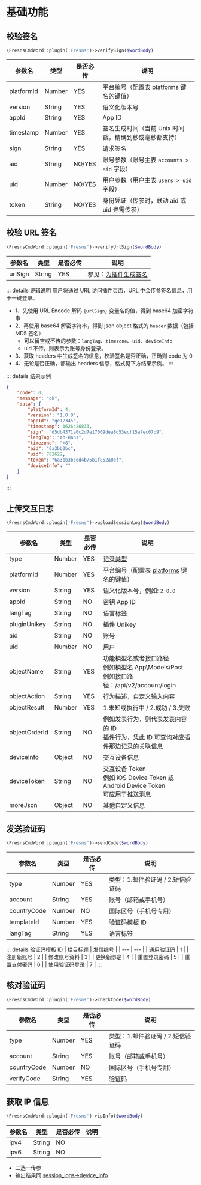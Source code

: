 # 基础功能

## 校验签名

```php
\FresnsCmdWord::plugin('Fresns')->verifySign($wordBody)
```
| 参数名 | 类型 | 是否必传 | 说明 |
| --- | --- | --- | --- |
| platformId | Number | YES | 平台编号（配置表 [platforms](../../database/dictionary/platforms.md) 键名的键值） |
| version | String | YES | 语义化版本号 |
| appId | String | YES | App ID |
| timestamp | Number | YES | 签名生成时间（当前 Unix 时间戳，精确到秒或毫秒都支持） |
| sign | String | YES | 请求签名 |
| aid | String | NO/YES | 账号参数（账号主表 `accounts > aid` 字段） |
| uid | Number | NO/YES | 用户参数（用户主表 `users > uid` 字段） |
| token | String | NO/YES | 身份凭证（传参时，联动 aid 或 uid 也需传参） |

## 校验 URL 签名

```php
\FresnsCmdWord::plugin('Fresns')->verifyUrlSign($wordBody)
```
| 参数名 | 类型 | 是否必传 | 说明 |
| --- | --- | --- | --- |
| urlSign | String | YES | 参见：[为插件生成签名](../../extensions/callback/url-sign.md) |

::: details 逻辑说明
用户将通过 URL 访问插件页面，URL 中会传参签名信息，用于一键登录。

- 1、先使用 URL Encode 解码 `{urlSign}` 变量名的值，得到 base64 加密字符串
- 2、再使用 base64 解密字符串，得到 json object 格式的 `header` 数据（包括 MD5 签名）
    - 可以留空或不传的参数：`langTag`、`timezone`、`uid`、`deviceInfo`
    - uid 不传，则表示为账号身份登录。
- 3、获取 headers 中生成签名的信息，校验签名是否正确，正确则 code 为 0
- 4、无论是否正确，都输出 headers 信息，格式见下方结果示例。
:::

::: details 结果示例
```json
{
    "code": 0,
    "message": "ok",
    "data": {
        "platformId": 4,
        "version": "1.0.0",
        "appId": "qe12345",
        "timestamp": 1626426833,
        "sign": "d5db4371a0c2d7e17009dea8d53ecf15a7ec07b9",
        "langTag": "zh-Hans",
        "timezone": "+8",
        "aid": "6a3bb3bc",
        "uid": 782622,
        "token": "6a3bb3bcdd4b75b1f852a0ef",
        "deviceInfo": ""
    }
}
```
:::

## 上传交互日志

```php
\FresnsCmdWord::plugin('Fresns')->uploadSessionLog($wordBody)
```
| 参数名 | 类型 | 是否必传 | 说明 |
| --- | --- | --- | --- |
| type | Number | YES | [记录类型](../../database/systems/session-logs.md#日志类型-type) |
| platformId | Number | YES | 平台编号（配置表 [platforms](../../database/dictionary/platforms.md) 键名的键值） |
| version | String | YES | 语义化版本号，例如: `2.0.0` |
| appId | String | NO | 密钥 App ID |
| langTag | String | NO | 语言标签 |
| pluginUnikey | String | NO | 插件 Unikey |
| aid | String | NO | 账号 |
| uid | Number | NO | 用户 |
| objectName | String | YES | 功能模型名或者接口路径<br>例如模型名 App\Models\Post<br>例如接口路径：/api/v2/account/login |
| objectAction | String | YES | 行为描述，自定义输入内容 |
| objectResult | Number | YES | 1.未知或执行中 / 2.成功 / 3.失败 |
| objectOrderId | String | NO | 例如发表行为，则代表发表内容的 ID<br>插件行为，凭此 ID 可查询对应插件那边记录的关联信息 |
| deviceInfo | Object | NO | 交互设备信息 |
| deviceToken | String | NO | 交互设备 Token<br>例如 iOS Device Token 或 Android Device Token<br>可应用于推送消息 |
| moreJson | Object | NO | 其他自定义信息 |

## 发送验证码

```php
\FresnsCmdWord::plugin('Fresns')->sendCode($wordBody)
```
| 参数名 | 类型 | 是否必传 | 说明 |
| --- | --- | --- | --- |
| type | Number | YES | 类型：1.邮件验证码 / 2.短信验证码 |
| account | String | YES | 账号（邮箱或手机号） |
| countryCode | Number | NO | 国际区号（手机号专用） |
| templateId | Number | YES | [验证码模板 ID](../../database/keyname/send.md#验证码模板设置) |
| langTag | String | YES | 语言标签 |

::: details 验证码模板 ID
| 栏目标题 | 发信编号 |
| --- | --- |
| 通用验证码 | 1 |
| 注册新账号 | 2 |
| 修改账号资料 | 3 |
| 更换新绑定 | 4 |
| 重置登录密码 | 5 |
| 重置支付密码 | 6 |
| 使用验证码登录 | 7 |
:::

## 核对验证码

```php
\FresnsCmdWord::plugin('Fresns')->checkCode($wordBody)
```
| 参数名 | 类型 | 是否必传 | 说明 |
| --- | --- | --- | --- |
| type | Number | YES | 类型：1.邮件验证码 / 2.短信验证码 |
| account | String | YES | 账号（邮箱或手机号） |
| countryCode | Number | NO | 国际区号（手机号专用） |
| verifyCode | String | YES | 验证码 |

## 获取 IP 信息

```php
\FresnsCmdWord::plugin('Fresns')->ipInfo($wordBody)
```
| 参数名 | 类型 | 是否必传 | 说明 |
| --- | --- | --- | --- |
| ipv4 | String | NO |  |
| ipv6 | String | NO |  |

- 二选一传参
- 输出结果同 [session_logs->device_info](../../database/systems/session-logs.md#设备信息-json)
